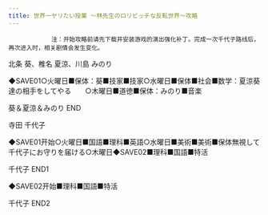 ```yaml
---
title: 世界一ヤリたい授業 ～林先生のロリビッチな反転世界～攻略
---
```


                注：开始攻略前请先下载并安装游戏的演出强化补丁。完成一次千代子路线后，再次进入时，相关剧情会发生变化。

北条 葵、椎名 夏涼、川島 みのり

◆SAVE01○火曜日■保体：葵■技家■技家○水曜日■保体■社会■数学：夏涼葵達の相手をしてやる　　○木曜日■道徳■保体：みのり■音楽

葵＆夏涼＆みのり END

寺田 千代子

◆SAVE01开始○火曜日■国語■理科■英語○水曜日■美術■美術■保体無視して千代子にお守りを届ける○木曜日◆SAVE02■理科■国語■特活

千代子 END1

◆SAVE02开始■理科■国語■特活

千代子 END2
              
